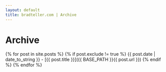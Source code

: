 ```yaml
---
layout: default
title: bradteller.com | Archive
---
```


# Archive

{% for post in site.posts %}
  {% if post.exclude != true %}
  {{ post.date | date_to_string }} - [{{ post.title }}]({{ BASE_PATH }}{{ post.url }})
  {% endif %}
{% endfor %}